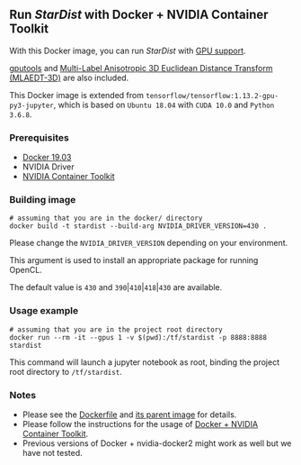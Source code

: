 ## Run *StarDist* with Docker + NVIDIA Container Toolkit

With this Docker image, you can run *StarDist* with [GPU support](https://www.tensorflow.org/install/gpu).

[gputools](https://github.com/maweigert/gputools) and [Multi-Label Anisotropic 3D Euclidean Distance Transform (MLAEDT-3D)](https://github.com/seung-lab/euclidean-distance-transform-3d) are also included.

This Docker image is extended from `tensorflow/tensorflow:1.13.2-gpu-py3-jupyter`, which is based on `Ubuntu 18.04` with `CUDA 10.0` and `Python 3.6.8`.

### Prerequisites

- [Docker 19.03](https://docs.docker.com/install/)
- NVIDIA Driver
- [NVIDIA Container Toolkit](https://github.com/NVIDIA/nvidia-docker)

### Building image

    # assuming that you are in the docker/ directory
    docker build -t stardist --build-arg NVIDIA_DRIVER_VERSION=430 .

Please change the `NVIDIA_DRIVER_VERSION` depending on your environment.

This argument is used to install an appropriate package for running OpenCL.

The default value is `430` and `390`|`410`|`418`|`430` are available.

### Usage example

    # assuming that you are in the project root directory
    docker run --rm -it --gpus 1 -v $(pwd):/tf/stardist -p 8888:8888 stardist

This command will launch a jupyter notebook as root, binding the project root directory to `/tf/stardist`.

### Notes

- Please see the [Dockerfile](Dockerfile) and [its parent image](https://github.com/tensorflow/tensorflow/tree/v1.13.2/tensorflow/tools/dockerfiles) for details.
- Please follow the instructions for the usage of [Docker + NVIDIA Container Toolkit](https://github.com/NVIDIA/nvidia-docker).
- Previous versions of Docker + nvidia-docker2 might work as well but we have not tested.